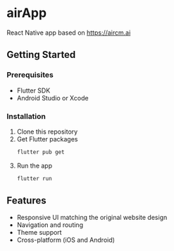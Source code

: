 # airApp

React Native app based on https://aircm.ai


## Getting Started

### Prerequisites
- Flutter SDK
- Android Studio or Xcode

### Installation

1. Clone this repository
2. Get Flutter packages
   ```bash
   flutter pub get
   ```
3. Run the app
   ```bash
   flutter run
   ```


## Features

- Responsive UI matching the original website design
- Navigation and routing
- Theme support
- Cross-platform (iOS and Android)
